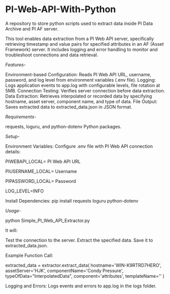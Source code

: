 # PI-Web-API-With-Python
A repository to store python scripts used to extract data inside PI Data Archive and PI AF server.

This tool enables data extraction from a PI Web API server, specifically retrieving timestamp and value pairs for specified attributes in an AF (Asset Framework) server. It includes logging and error handling to monitor and troubleshoot connections and data retrieval.

*Features*-

Environment-based Configuration: Reads PI Web API URL, username, password, and log level from environment variables (.env file).
Logging: Logs application events to app.log with configurable levels, file rotation at 5MB.
Connection Testing: Verifies server connection before data extraction.
Data Extraction: Retrieves interpolated or recorded data by specifying hostname, asset server, component name, and type of data.
File Output: Saves extracted data to extracted_data.json in JSON format.

*Requirements*-

requests, loguru, and python-dotenv Python packages.

*Setup*-

Environment Variables: Configure .env file with PI Web API connection details:

PIWEBAPI_LOCAL= PI Web API URL

PIUSERNAME_LOCAL= Username

PIPASSWORD_LOCAL= Password

LOG_LEVEL=INFO

Install Dependencies:
pip install requests loguru python-dotenv

*Usage*-

python Simple_PI_Web_API_Extractor.py

It will:

Test the connection to the server.
Extract the specified data.
Save it to extracted_data.json.

Example Function Call:

extracted_data = extractor.extract_data(
    hostname='WIN-K9RTRD7HERO', 
    assetServer='HJK', 
    componentName='Condy Pressure', 
    typeOfData="InterpolatedData", 
    component='attributes', 
    templateName=''
)

Logging and Errors: Logs events and errors to app.log in the logs folder.
